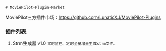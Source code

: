     # MoviePilot-Plugin-Market

MoviePilot三方插件市场：https://github.com/LunaticXJ/MoviePilot-Plugins

### 插件列表
1. Strm生成器 v1.0 `实时监控、定时全量增量生成strm文件。`